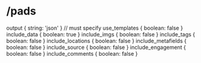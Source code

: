 # /pads
output { string: 'json' } // must specify
use_templates { boolean: false }
include_data { boolean: true }
include_imgs { boolean: false }
include_tags { boolean: false }
include_locations { boolean: false }
include_metafields { boolean: false }
include_source { boolean: false }
include_engagement { boolean: false }
include_comments { boolean: false }